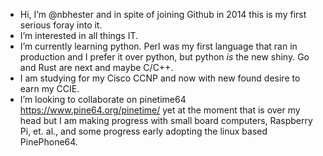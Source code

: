 - Hi, I’m @nbhester and in spite of joining Github in 2014 this is my first serious foray into it.
- I’m interested in all things IT.
- I’m currently learning python. Perl was my first language that ran in production and I prefer it over python, but python _is_ the new shiny.  Go and Rust are next and maybe C/C++.
- I am studying for my Cisco CCNP and now with new found desire to earn my CCIE.
- I’m looking to collaborate on pinetime64 https://www.pine64.org/pinetime/ yet at the moment that is over my head but I am making progress with small board computers, Raspberry  Pi, et. al., and some progress early adopting the linux based PinePhone64.


<!---
nbhester/nbhester is a ✨ special ✨ repository because its `README.md` (this file) appears on your GitHub profile.
You can click the Preview link to take a look at your changes.
--->
